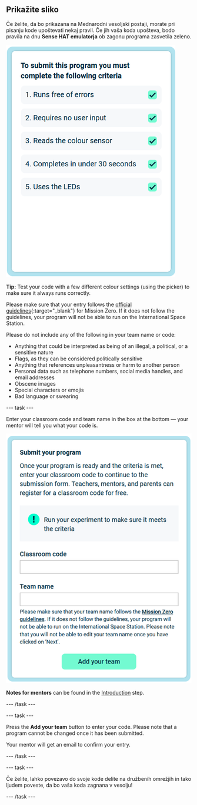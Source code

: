## Prikažite sliko

Če želite, da bo prikazana na Mednarodni vesoljski postaji, morate pri pisanju kode upoštevati nekaj pravil. Če jih vaša koda upošteva, bodo pravila na dnu **Sense HAT emulatorja** ob zagonu programa zasvetila zeleno.

![Posnetek zaslona okna emulatorja, ki prikazuje Letalsko Enoto z LED matrico, ki prikazuje sliko Letalske Enote](images/rules.png)

**Tip:** Test your code with a few different colour settings (using the picker) to make sure it always runs correctly.

Please make sure that your entry follows the [official guidelines](https://astro-pi.org/mission-zero/guidelines){:target="_blank"} for Mission Zero. If it does not follow the guidelines, your program will not be able to run on the International Space Station.

Please do not include any of the following in your team name or code:

+ Anything that could be interpreted as being of an illegal, a political, or a sensitive nature
+ Flags, as they can be considered politically sensitive
+ Anything that references unpleasantness or harm to another person
+ Personal data such as telephone numbers, social media handles, and email addresses
+ Obscene images
+ Special characters or emojis
+ Bad language or swearing

--- task ---

Enter your classroom code and team name in the box at the bottom — your mentor will tell you what your code is.

![Classroom code and team name submission form](images/submission.png)

**Notes for mentors** can be found in the [Introduction](https://projects.raspberrypi.org/en/projects/astro-pi-mission-zero/0) step.

--- /task ---

--- task ---

Press the **Add your team** button to enter your code. Please note that a program cannot be changed once it has been submitted.

Your mentor will get an email to confirm your entry.

--- /task ---

--- task ---

Če želite, lahko povezavo do svoje kode delite na družbenih omrežjih in tako ljudem poveste, da bo vaša koda zagnana v vesolju!

--- /task ---
